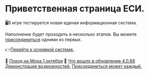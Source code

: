 # Приветственная страница ЕСИ.
🖥️В игре тестируется новая единая информационная система.

Наполнение будет проходить в несколько этапов. Вы можете [присоединиться](/sys/about/team) одними из первых.

👉[Перейти к основной системе.](/sys)

🏁 [Поход на Мора 1 октября](/sys/event/mor-1-10-25) 🏁
[Что вошло в обновление 4.0.88](/sys/update/4-0-88)
[Демонстрация возможностей.](/example)
[Присоединиться может каждый.](/sys/about/team)